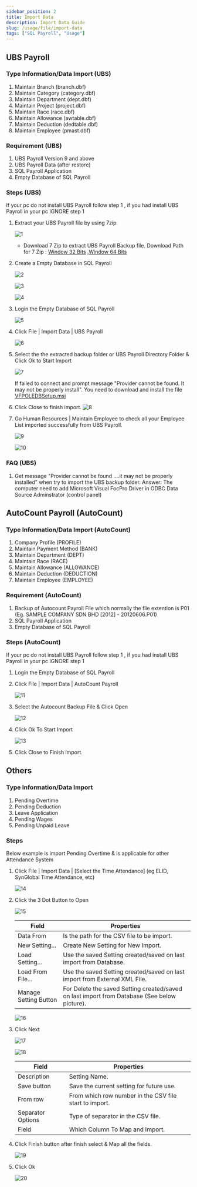 ```yaml
---
sidebar_position: 2
title: Import Data
description: Import Data Guide
slug: /usage/file/import-data
tags: ["SQL Payroll", "Usage"]
---
```


## UBS Payroll

### Type Information/Data Import (UBS)

1. Maintain Branch (branch.dbf)
2. Maintain Category (category.dbf)
3. Maintain Department (dept.dbf)
4. Maintain Project (project.dbf)
5. Maintain Race (race.dbf)
6. Maintain Allowance (awtable.dbf)
7. Maintain Deduction (dedtable.dbf)
8. Maintain Employee (pmast.dbf)

### Requirement (UBS)

1. UBS Payroll Version 9 and above
2. UBS Payroll Data (after restore)
3. SQL Payroll Application
4. Empty Database of SQL Payroll

### Steps (UBS)

If your pc do not install UBS Payroll follow step 1 , if you had install UBS Payroll in your pc IGNORE step 1

1. Extract your UBS Payroll file by using 7zip.

    ![1](../../../static/img/usage/file/data-import/ubs-step1.png)

    - Download 7 Zip to extract UBS Payroll Backup file.
    Download Path for 7 Zip : [Window 32 Bits](https://www.7-zip.org/a/7z2501.msi) ,[Window 64 Bits](https://www.7-zip.org/a/7z2501-x64.msi)

2. Create a Empty Database in SQL Payroll

    ![2](../../../static/img/usage/file/data-import/ubs-step2-1.png)

    ![3](../../../static/img/usage/file/data-import/ubs-step2-2.png)

    ![4](../../../static/img/usage/file/data-import/ubs-step2-3.png)

3. Login the Empty Database of SQL Payroll

    ![5](../../../static/img/usage/file/data-import/ubs-step3.png)

4. Click File | Import Data | UBS Payroll

    ![6](../../../static/img/usage/file/data-import/ubs-step4.png)

5. Select the the extracted backup folder or UBS Payroll Directory Folder & Click Ok to Start Import

    ![7](../../../static/img/usage/file/data-import/ubs-step5.png)

    If failed to connect and prompt message "Provider cannot be found. It may not be properly install".
    You need to download and install the file [VFPOLEDBSetup.msi](https://www.microsoft.com/en-my/download/details.aspx?id=14839)

6. Click Close to finish import.
    ![8](../../../static/img/usage/file/data-import/ubs-step6.png)

7. Go Human Resources | Maintain Employee to check all your Employee List imported successfully from UBS Payroll.

    ![9](../../../static/img/usage/file/data-import/ubs-step7-1.png)

    ![10](../../../static/img/usage/file/data-import/ubs-step7-2.png)

### FAQ (UBS)

1. Get message "Provider cannot be found ....it may not be properly installed" when try to import the UBS backup folder.
Answer: The computer need to add Microsoft Visual FocPro Driver in ODBC Data Source Adminstrator (control panel)

## AutoCount Payroll (AutoCount)

### Type Information/Data Import (AutoCount)

1. Company Profile (PROFILE)
2. Maintain Payment Method (BANK)
3. Maintain Department (DEPT)
4. Maintain Race (RACE)
5. Maintain Allowance (ALLOWANCE)
6. Maintain Deduction (DEDUCTION)
7. Maintain Employee (EMPLOYEE)

### Requirement (AutoCount)

1. Backup of Autocount Payroll File which normally the file extention is P01 (Eg. SAMPLE COMPANY SDN BHD [2012] - 20120606.P01)
2. SQL Payroll Application
3. Empty Database of SQL Payroll

### Steps (AutoCount)

If your pc do not install UBS Payroll follow step 1 , if you had install UBS Payroll in your pc IGNORE step 1

1. Login the Empty Database of SQL Payroll
2. Click File | Import Data | AutoCount Payroll

    ![11](../../../static/img/usage/file/data-import/ac-step2-1.png)

3. Select the Autocount Backup File & Click Open

    ![12](../../../static/img/usage/file/data-import/ac-step2-2.png)

4. Click Ok To Start Import

    ![13](../../../static/img/usage/file/data-import/ac-step2-3.png)

5. Click Close to Finish import.

## Others

### Type Information/Data Import

1. Pending Overtime
2. Pending Deduction
3. Leave Application
4. Pending Wages
5. Pending Unpaid Leave

### Steps

Below example is import Pending Overtime & is applicable for other Attendance System

1. Click File | Import Data | [Select the Time Attendance] (eg ELID, SynGlobal Time Attendance, etc)

    ![14](../../../static/img/usage/file/data-import/others-step1.png)

2. Click the 3 Dot Button to Open

    ![15](../../../static/img/usage/file/data-import/others-step2-1.png)

    |  Field | Properties  |
    |---|---|
    |Data From|Is the path for the CSV file to be import.|
    |New Setting...|Create New Setting for New Import.|
    |Load Setting...|Use the saved Setting created/saved on last import from Database.|
    |Load From File...|Use the saved Setting created/saved on last import from External XML File.|
    |Manage Setting Button|For Delete the saved Setting created/saved on last import from Database (See below picture).|

    ![16](../../../static/img/usage/file/data-import/others-step2-2.png)

3. Click Next

    ![17](../../../static/img/usage/file/data-import/others-step3-1.png)

    ![18](../../../static/img/usage/file/data-import/others-step3-2.png)

    |Field|Properties|
    |---|---|
    |Description|Setting Name.|
    |Save button|Save the current setting for future use.|
    |From row|From which row number in the CSV file start to import.|
    |Separator Options|Type of separator in the CSV file.|
    |Field|Which Column To Map and Import.|

4. Click Finish button after finish select & Map all the fields.

    ![19](../../../static/img/usage/file/data-import/others-step4.png)

5. Click Ok

    ![20](../../../static/img/usage/file/data-import/others-step5.png)
